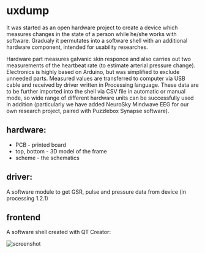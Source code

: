 # uxdump

It was started as an open hardware project to create a device which measures changes in the state of a person while he/she works with software. Gradualy it permutates into a software shell with an additional hardware component,  intended for usability researches.

Hardware part measures galvanic skin responce and also carries out two measurements of the heartbeat rate (to estimate arterial pressure change). Electronics is highly based on Arduino, but was simplified to exclude unneeded parts. Measured values are transferred to computer via USB cable and received by driver written in Processing language. These data are to be further imported into the shell via CSV file in automatic or manual mode, so wide range of different hardware units can be successfully used in addition (particularly we have added NeuroSky Mindwave EEG for our own research project, paired with Puzzlebox Synapse software).



hardware:
------

* PCB - printed board 
* top, bottom - 3D model of the frame
* scheme - the schematics

driver:
------

A software module to get  GSR, pulse and pressure data from device (in processing 1.2.1)

frontend
------

A software shell created with QT Creator:

![screenshot](http://github.com/fiowro/uxdump/screenshot.jpg)
